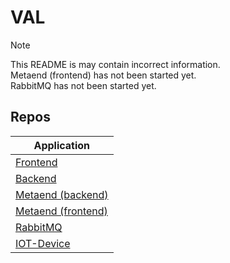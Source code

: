 # VAL

> [!NOTE]
> This README is may contain incorrect information.<br>
> Metaend (frontend) has not been started yet.<br>
> RabbitMQ has not been started yet.<br>

## Repos

| Application                                                 |
| ----------------------------------------------------------- |
| [Frontend](https://github.com/Neelzee/VAL-Frontend)         |
| [Backend](https://github.com/Neelzee/VAL-Backend)           |
| [Metaend (backend)](https://github.com/Neelzee/VAL-Metaend) |
| [Metaend (frontend)](https://github.com/Neelzee)            |
| [RabbitMQ](https://github.com/Neelzee)                      |
| [IOT-Device](https://github.com/Neelzee/VAL-IOT)            |
